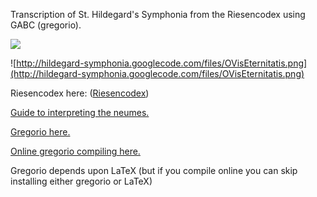 Transcription of St. Hildegard's Symphonia from the Riesencodex using GABC (gregorio).

[![](http://3.bp.blogspot.com/-BLbEx4SuLEE/UIvDgWCwQJI/AAAAAAAAP94/_qq9ACmyTQs/s640/OVisP1.png)](http://hildegardmusic.blogspot.com)

![http://hildegard-symphonia.googlecode.com/files/OVisEternitatis.png](http://hildegard-symphonia.googlecode.com/files/OVisEternitatis.png)

Riesencodex here: ([Riesencodex](http://dfg-viewer.de/show/?set%5Bimage%5D=937&set%5Bzoom%5D=default&set%5Bdebug%5D=0&set%5Bdouble%5D=0&set%5Bmets%5D=http%3A%2F%2Fdokumentserver.hlb-wiesbaden.de%2FHS_2%2Fmets17.xml))

[Guide to interpreting the neumes.](http://www.oxfordgirlschoir.co.uk/hildegard/HILDlect1999x.pdf)

[Gregorio here.](http://home.gna.org/gregorio)

[Online gregorio compiling here.](http://gregorio.gabrielmass.com/)

Gregorio depends upon LaTeX (but if you compile online you can skip installing either gregorio or LaTeX)